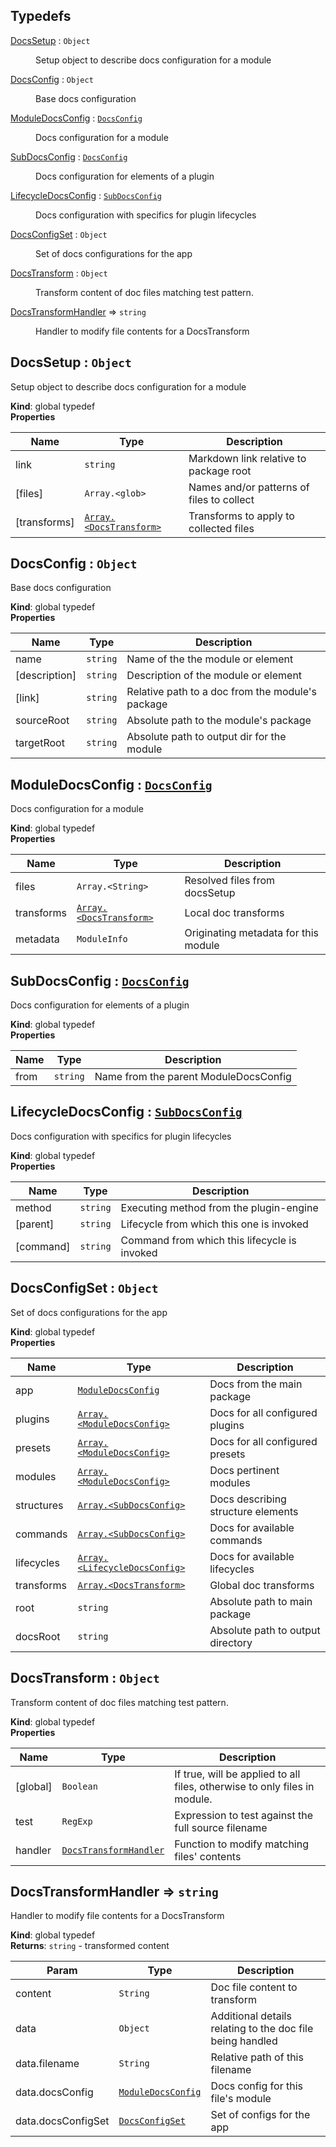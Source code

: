 ## Typedefs

<dl>
<dt><a href="#DocsSetup">DocsSetup</a> : <code>Object</code></dt>
<dd><p>Setup object to describe docs configuration for a module</p>
</dd>
<dt><a href="#DocsConfig">DocsConfig</a> : <code>Object</code></dt>
<dd><p>Base docs configuration</p>
</dd>
<dt><a href="#ModuleDocsConfig">ModuleDocsConfig</a> : <code><a href="#DocsConfig">DocsConfig</a></code></dt>
<dd><p>Docs configuration for a module</p>
</dd>
<dt><a href="#SubDocsConfig">SubDocsConfig</a> : <code><a href="#DocsConfig">DocsConfig</a></code></dt>
<dd><p>Docs configuration for elements of a plugin</p>
</dd>
<dt><a href="#LifecycleDocsConfig">LifecycleDocsConfig</a> : <code><a href="#SubDocsConfig">SubDocsConfig</a></code></dt>
<dd><p>Docs configuration with specifics for plugin lifecycles</p>
</dd>
<dt><a href="#DocsConfigSet">DocsConfigSet</a> : <code>Object</code></dt>
<dd><p>Set of docs configurations for the app</p>
</dd>
<dt><a href="#DocsTransform">DocsTransform</a> : <code>Object</code></dt>
<dd><p>Transform content of doc files matching test pattern.</p>
</dd>
<dt><a href="#DocsTransformHandler">DocsTransformHandler</a> ⇒ <code>string</code></dt>
<dd><p>Handler to modify file contents for a DocsTransform</p>
</dd>
</dl>

<a name="DocsSetup"></a>

## DocsSetup : <code>Object</code>
Setup object to describe docs configuration for a module

**Kind**: global typedef  
**Properties**

| Name | Type | Description |
| --- | --- | --- |
| link | <code>string</code> | Markdown link relative to package root |
| [files] | <code>Array.&lt;glob&gt;</code> | Names and/or patterns of files to collect |
| [transforms] | [<code>Array.&lt;DocsTransform&gt;</code>](#DocsTransform) | Transforms to apply to collected files |

<a name="DocsConfig"></a>

## DocsConfig : <code>Object</code>
Base docs configuration

**Kind**: global typedef  
**Properties**

| Name | Type | Description |
| --- | --- | --- |
| name | <code>string</code> | Name of the the module or element |
| [description] | <code>string</code> | Description of the module or element |
| [link] | <code>string</code> | Relative path to a doc from the module's package |
| sourceRoot | <code>string</code> | Absolute path to the module's package |
| targetRoot | <code>string</code> | Absolute path to output dir for the module |

<a name="ModuleDocsConfig"></a>

## ModuleDocsConfig : [<code>DocsConfig</code>](#DocsConfig)
Docs configuration for a module

**Kind**: global typedef  
**Properties**

| Name | Type | Description |
| --- | --- | --- |
| files | <code>Array.&lt;String&gt;</code> | Resolved files from docsSetup |
| transforms | [<code>Array.&lt;DocsTransform&gt;</code>](#DocsTransform) | Local doc transforms |
| metadata | <code>ModuleInfo</code> | Originating metadata for this module |

<a name="SubDocsConfig"></a>

## SubDocsConfig : [<code>DocsConfig</code>](#DocsConfig)
Docs configuration for elements of a plugin

**Kind**: global typedef  
**Properties**

| Name | Type | Description |
| --- | --- | --- |
| from | <code>string</code> | Name from the parent ModuleDocsConfig |

<a name="LifecycleDocsConfig"></a>

## LifecycleDocsConfig : [<code>SubDocsConfig</code>](#SubDocsConfig)
Docs configuration with specifics for plugin lifecycles

**Kind**: global typedef  
**Properties**

| Name | Type | Description |
| --- | --- | --- |
| method | <code>string</code> | Executing method from the plugin-engine |
| [parent] | <code>string</code> | Lifecycle from which this one is invoked |
| [command] | <code>string</code> | Command from which this lifecycle is invoked |

<a name="DocsConfigSet"></a>

## DocsConfigSet : <code>Object</code>
Set of docs configurations for the app

**Kind**: global typedef  
**Properties**

| Name | Type | Description |
| --- | --- | --- |
| app | [<code>ModuleDocsConfig</code>](#ModuleDocsConfig) | Docs from the main package |
| plugins | [<code>Array.&lt;ModuleDocsConfig&gt;</code>](#ModuleDocsConfig) | Docs for all configured plugins |
| presets | [<code>Array.&lt;ModuleDocsConfig&gt;</code>](#ModuleDocsConfig) | Docs for all configured presets |
| modules | [<code>Array.&lt;ModuleDocsConfig&gt;</code>](#ModuleDocsConfig) | Docs pertinent modules |
| structures | [<code>Array.&lt;SubDocsConfig&gt;</code>](#SubDocsConfig) | Docs describing structure elements |
| commands | [<code>Array.&lt;SubDocsConfig&gt;</code>](#SubDocsConfig) | Docs for available commands |
| lifecycles | [<code>Array.&lt;LifecycleDocsConfig&gt;</code>](#LifecycleDocsConfig) | Docs for available lifecycles |
| transforms | [<code>Array.&lt;DocsTransform&gt;</code>](#DocsTransform) | Global doc transforms |
| root | <code>string</code> | Absolute path to main package |
| docsRoot | <code>string</code> | Absolute path to output directory |

<a name="DocsTransform"></a>

## DocsTransform : <code>Object</code>
Transform content of doc files matching test pattern.

**Kind**: global typedef  
**Properties**

| Name | Type | Description |
| --- | --- | --- |
| [global] | <code>Boolean</code> | If true, will be applied to all files, otherwise to only files in module. |
| test | <code>RegExp</code> | Expression to test against the full source filename |
| handler | [<code>DocsTransformHandler</code>](#DocsTransformHandler) | Function to modify matching files' contents |

<a name="DocsTransformHandler"></a>

## DocsTransformHandler ⇒ <code>string</code>
Handler to modify file contents for a DocsTransform

**Kind**: global typedef  
**Returns**: <code>string</code> - transformed content  

| Param | Type | Description |
| --- | --- | --- |
| content | <code>String</code> | Doc file content to transform |
| data | <code>Object</code> | Additional details relating to the doc file being handled |
| data.filename | <code>String</code> | Relative path of this filename |
| data.docsConfig | [<code>ModuleDocsConfig</code>](#ModuleDocsConfig) | Docs config for this file's module |
| data.docsConfigSet | [<code>DocsConfigSet</code>](#DocsConfigSet) | Set of configs for the app |

